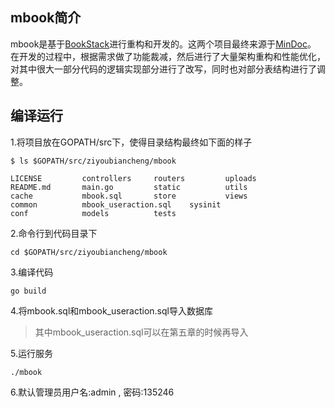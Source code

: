 ## mbook简介
mbook是基于[BookStack](https://github.com/TruthHun/BookStack)进行重构和开发的。这两个项目最终来源于[MinDoc](https://github.com/lifei6671/mindoc)。
在开发的过程中，根据需求做了功能裁减，然后进行了大量架构重构和性能优化，对其中很大一部分代码的逻辑实现部分进行了改写，同时也对部分表结构进行了调整。

## 编译运行
1.将项目放在GOPATH/src下，使得目录结构最终如下面的样子 
```
$ ls $GOPATH/src/ziyoubiancheng/mbook

LICENSE			controllers		routers			uploads
README.md		main.go			static			utils
cache			mbook.sql		store			views
common			mbook_useraction.sql	sysinit
conf			models			tests
```
2.命令行到代码目录下
```
cd $GOPATH/src/ziyoubiancheng/mbook
```

3.编译代码
```
go build
```

4.将mbook.sql和mbook_useraction.sql导入数据库
> 其中mbook_useraction.sql可以在第五章的时候再导入

5.运行服务
```
./mbook
```

6.默认管理员用户名:admin , 密码:135246


